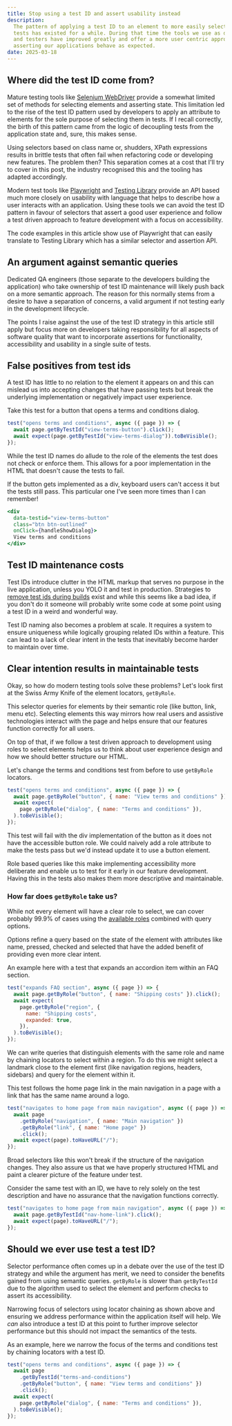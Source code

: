 ```yaml
---
title: Stop using a test ID and assert usability instead
description:
  The pattern of applying a test ID to an element to more easily selected it in
  tests has existed for a while. During that time the tools we use as developers
  and testers have improved greatly and offer a more user centric approach to
  asserting our applications behave as expected.
date: 2025-03-18
---
```


## Where did the test ID come from?

Mature testing tools like [Selenium WebDriver][webdriver] provide a somewhat
limited set of methods for selecting elements and asserting state. This
limitation led to the rise of the test ID pattern used by developers to apply an
attribute to elements for the sole purpose of selecting them in tests. If I
recall correctly, the birth of this pattern came from the logic of decoupling
tests from the application state and, sure, this makes sense.

Using selectors based on class name or, shudders, XPath expressions results in
brittle tests that often fail when refactoring code or developing new features.
The problem then? This separation comes at a cost that I'll try to cover in this
post, the industry recognised this and the tooling has adapted accordingly.

Modern test tools like [Playwright][playwright] and [Testing
Library][testing-library] provide an API based much more closely on usability
with language that helps to describe how a user interacts with an application.
Using these tools we can avoid the test ID pattern in favour of selectors that
assert a good user experience and follow a test driven approach to feature
development with a focus on accessibility.

The code examples in this article show use of Playwright that can easily
translate to Testing Library which has a similar selector and assertion API.

## An argument against semantic queries

Dedicated QA engineers (those separate to the developers building the
application) who take ownership of test ID maintenance will likely push back on
a more semantic approach. The reason for this normally stems from a desire to
have a separation of concerns, a valid argument if not testing early in the
development lifecycle.

The points I raise against the use of the test ID strategy in this article still
apply but focus more on developers taking responsibility for all aspects of
software quality that want to incorporate assertions for functionality,
accessibility and usability in a single suite of tests.

## False positives from test ids

A test ID has little to no relation to the element it appears on and this can
mislead us into accepting changes that have passing tests but break the
underlying implementation or negatively impact user experience.

Take this test for a button that opens a terms and conditions dialog.

```js
test("opens terms and conditions", async ({ page }) => {
  await page.getByTestId("view-terms-button").click();
  await expect(page.getByTestId("view-terms-dialog")).toBeVisible();
});
```

While the test ID names do allude to the role of the elements the test does not
check or enforce them. This allows for a poor implementation in the HTML that
doesn't cause the tests to fail.

If the button gets implemented as a div, keyboard users can't access it but the
tests still pass. This particular one I've seen more times than I can remember!

```jsx
<div
  data-testid="view-terms-button"
  class="btn btn-outlined"
  onClick={handleShowDialog}>
  View terms and conditions
</div>
```

## Test ID maintenance costs

Test IDs introduce clutter in the HTML markup that serves no purpose in the live
application, unless you YOLO it and test in production. Strategies to [remove
test ids during builds][remove-test-ids] exist and while this seems like a bad
idea, if you don't do it someone will probably write some code at some point
using a test ID in a weird and wonderful way.

Test ID naming also becomes a problem at scale. It requires a system to ensure
uniqueness while logically grouping related IDs within a feature. This can lead
to a lack of clear intent in the tests that inevitably become harder to maintain
over time.

## Clear intention results in maintainable tests

Okay, so how do modern testing tools solve these problems? Let's look first at
the Swiss Army Knife of the element locators, `getByRole`.

This selector queries for elements by their semantic role (like button, link,
menu etc). Selecting elements this way mirrors how real users and assistive
technologies interact with the page and helps ensure that our features function
correctly for all users.

On top of that, if we follow a test driven approach to development using roles
to select elements helps us to think about user experience design and how we
should better structure our HTML.

Let's change the terms and conditions test from before to use `getByRole`
locators.

```js
test("opens terms and conditions", async ({ page }) => {
  await page.getByRole("button", { name: "View terms and conditions" }).click();
  await expect(
    page.getByRole("dialog", { name: "Terms and conditions" }),
  ).toBeVisible();
});
```

This test will fail with the div implementation of the button as it does not
have the accessible button role. We could naively add a role attribute to make
the tests pass but we'd instead update it to use a button element.

Role based queries like this make implementing accessibility more deliberate and
enable us to test for it early in our feature development. Having this in the
tests also makes them more descriptive and maintainable.

### How far does `getByRole` take us?

While not every element will have a clear role to select, we can cover probably
99.9% of cases using the [available roles][roles] combined with query options.

Options refine a query based on the state of the element with attributes like
name, pressed, checked and selected that have the added benefit of providing
even more clear intent.

An example here with a test that expands an accordion item within an FAQ
section.

```js
test("expands FAQ section", async ({ page }) => {
  await page.getByRole("button", { name: "Shipping costs" }).click();
  await expect(
    page.getByRole("region", {
      name: "Shipping costs",
      expanded: true,
    }),
  ).toBeVisible();
});
```

We can write queries that distinguish elements with the same role and name by
chaining locators to select within a region. To do this we might select a
landmark close to the element first (like navigation regions, headers, sidebars)
and query for the element within it.

This test follows the home page link in the main navigation in a page with a
link that has the same name around a logo.

```js
test("navigates to home page from main navigation", async ({ page }) => {
  await page
    .getByRole("navigation", { name: "Main navigation" })
    .getByRole("link", { name: "Home page" })
    .click();
  await expect(page).toHaveURL("/");
});
```

Broad selectors like this won't break if the structure of the navigation
changes. They also assure us that we have properly structured HTML and paint a
clearer picture of the feature under test.

Consider the same test with an ID, we have to rely solely on the test
description and have no assurance that the navigation functions correctly.

```js
test("navigates to home page from main navigation", async ({ page }) => {
  await page.getByTestId("nav-home-link").click();
  await expect(page).toHaveURL("/");
});
```

## Should we ever use test a test ID?

Selector performance often comes up in a debate over the use of the test ID
strategy and while the argument has merit, we need to consider the benefits
gained from using semantic queries. `getByRole` is slower than `getByTestId` due
to the algorithm used to select the element and perform checks to assert its
accessibility.

Narrowing focus of selectors using locator chaining as shown above and ensuring
we address performance within the application itself will help. We _can_ also
introduce a test ID at this point to further improve selector performance but
this should not impact the semantics of the tests.

As an example, here we narrow the focus of the terms and conditions test by
chaining locators with a test ID.

```js
test("opens terms and conditions", async ({ page }) => {
  await page
    .getByTestId("terms-and-conditions")
    .getByRole("button", { name: "View terms and conditions" })
    .click();
  await expect(
    page.getByRole("dialog", { name: "Terms and conditions" }),
  ).toBeVisible();
});
```

[webdriver]: https://www.selenium.dev/documentation/webdriver/
[playwright]: https://playwright.dev/
[testing-library]: https://testing-library.com/
[roles]:
  https://developer.mozilla.org/en-US/docs/Web/Accessibility/ARIA/Reference/Roles
[remove-test-ids]:
  https://nextjs.org/docs/architecture/nextjs-compiler#remove-react-properties
[qa-role]: https://newsletter.pragmaticengineer.com/p/qa-across-tech
